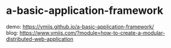 # a-basic-application-framework

 demo: https://vmiis.github.io/a-basic-application-framework/  
 blog: https://www.vmiis.com/?module=how-to-create-a-modular-distributed-web-application
